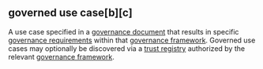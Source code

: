 ## governed use case[b][c]

<p class="c8"><span>A use case specified in a </span><span class="c2"><a class="c3" href="#h.c8fvvxachz5h">governance document</a></span><span>&nbsp;that results in specific </span><span class="c2"><a class="c3" href="#h.j4z5czk0dk8t">governance requirements</a></span><span>&nbsp;within that </span><span class="c2"><a class="c3" href="#h.2x05z0r097mn">governance framework</a></span><span>. Governed use cases may optionally be discovered via a </span><span class="c2"><a class="c3" href="#h.5kzln6m5e8j5">trust registry</a></span><span>&nbsp;authorized by the relevant </span><span class="c2"><a class="c3" href="#h.2x05z0r097mn">governance framework</a></span><span class="c0">.</span></p>

